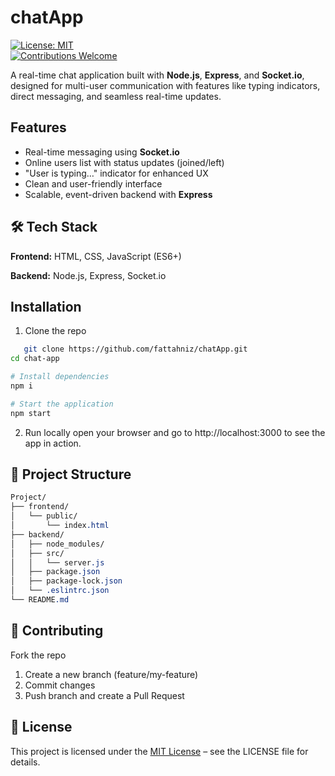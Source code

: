 # chatApp

[![License: MIT](https://img.shields.io/badge/License-MIT-green.svg)](LICENSE)   
[![Contributions Welcome](https://img.shields.io/badge/Contributions-Welcome-brightgreen.svg)](CONTRIBUTING.md)  

A real-time chat application built with **Node.js**, **Express**, and **Socket.io**, designed for multi-user communication with features like typing indicators, direct messaging, and seamless real-time updates.

##  Features

- Real-time messaging using **Socket.io**  
- Online users list with status updates (joined/left)  
- "User is typing…" indicator for enhanced UX  
- Clean and user-friendly interface  
- Scalable, event-driven backend with **Express**

 ## 🛠️ Tech Stack
**Frontend:** HTML, CSS, JavaScript (ES6+)

**Backend:** Node.js, Express, Socket.io

## Installation
1. Clone the repo
```bash
   git clone https://github.com/fattahniz/chatApp.git
cd chat-app

# Install dependencies
npm i

# Start the application
npm start
```

2. Run locally
open your browser and go to http://localhost:3000 to see the app in action.

## 📂 Project Structure
```css
Project/
├── frontend/
│   └── public/
│       └── index.html
├── backend/
│   ├── node_modules/
│   ├── src/
│   │   └── server.js
│   ├── package.json
│   ├── package-lock.json
│   └── .eslintrc.json
└── README.md
```

## 🤝 Contributing
Fork the repo

1. Create a new branch (feature/my-feature)
2. Commit changes
3. Push branch and create a Pull Request

## 📄 License
This project is licensed under the [MIT License](LICENSE) – see the LICENSE
file for details.
